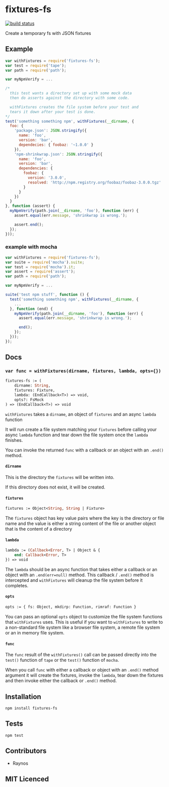 # fixtures-fs

[![build status][build-png]][build]
<!--
    [![Coverage Status][cover-png]][cover]
    [![Davis Dependency status][dep-png]][dep]
-->

<!-- [![NPM][npm-png]][npm] -->

<!-- [![browser support][test-png]][test] -->

Create a temporary fs with JSON fixtures

## Example

```js
var withFixtures = require('fixtures-fs');
var test = require('tape');
var path = require('path');

var myNpmVerify = ...

/*
  this test wants a directory set up with some mock data
  then do asserts against the directory with some code.

  withFixtures creates the file system before your test and 
  tears it down after your test is done.
*/
test('something something npm', withFixtures(__dirname, {
  foo: {
    'package.json': JSON.stringify({
      name: 'foo',
      version: 'bar',
      dependecies: { foobaz: '~1.0.0' }
    }),
    'npm-shrinkwrap.json': JSON.stringify({
      name: 'foo',
      version: 'bar',
      dependencies: {
        foobaz: {
          version: '3.0.0',
          resolved: 'http://npm.registry.org/foobaz/foobaz-3.0.0.tgz'
        }
      }
    })
  }
}, function (assert) {
  myNpmVerify(path.join(__dirname, 'foo'), function (err) {
    assert.equal(err.message, 'shrinkwrap is wrong.');

    assert.end();
  });
}));
```

### example with mocha

```js
var withFixtures = require('fixtures-fs');
var suite = require('mocha').suite;
var test = require('mocha').it;
var assert = require('assert');
var path = require('path');

var myNpmVerify = ...

suite('test npm stuff', function () {
  test('something something npm', withFixtures(__dirname, {
    ...
  }, function (end) {
    myNpmVerify(path.join(__dirname, 'foo'), function (err) {
      assert.equal(err.message, 'shrinkwrap is wrong.');

      end();
    });
  }));
});
```

## Docs

### `var func = withFixtures(dirname, fixtures, lambda, opts={})`

```ocaml
fixtures-fs := (
    dirname: String,
    fixtures: Fixture, 
    lambda: (EndCallback<T>) => void,
    opts?: FsMock
) => (EndCallback<T>) => void
```

`withFixtures` takes a `dirname`, an object of `fixtures` 
  and an async `lambda` function

It will run create a file system matching your `fixtures` 
  before calling your async `lambda` function and tear down
  the file system once the `lambda` finishes.

You can invoke the returned `func` with a callback or an object
 with an `.end()` method.

#### `dirname`

This is the directory the `fixtures` will be written into.

If this directory does not exist, it will be created.

#### `fixtures`

```ocaml
fixtures := Object<String, String | Fixture>
```

The `fixtures` object has key value pairs where the key is the
  directory or file name and the value is either a string content
  of the file or another object that is the content of a directory

#### `lambda`

```ocaml
lambda := (Callback<Error, T> | Object & {
    end: Callback<Error, T>
}) => void
```

The `lambda` should be an async function that takes either a 
  callback or an object with an `.end(err=null)` method. This
  callback / `.end()` method is intercepted and `withFixtures`
  will cleanup the file system before it completes.

#### `opts`

```ocaml
opts := { fs: Object, mkdirp: Function, rimraf: Function }
```

You can pass an optional `opts` object to customize the file
  system functions that `withFixtures` uses. This is useful if
  you want to `withFixtures` to write to a non-standard file
  system like a browser file system, a remote file system or
  an in memory file system.

#### `func`

The `func` result of the `withFixtures()` call can be passed
  directly into the `test()` function of `tape` or the `test()`
  function of `mocha`.

When you call `func` with either a callback or object with an
  `.end()` method argument it will create the fixtures, invoke
  the `lambda`, tear down the fixtures and then invoke either
  the callback or `.end()` method.

## Installation

`npm install fixtures-fs`

## Tests

`npm test`

## Contributors

 - Raynos

## MIT Licenced

  [build-png]: https://secure.travis-ci.org/Raynos/fixtures-fs.png
  [build]: https://travis-ci.org/Raynos/fixtures-fs
  [cover-png]: https://coveralls.io/repos/Raynos/fixtures-fs/badge.png
  [cover]: https://coveralls.io/r/Raynos/fixtures-fs
  [dep-png]: https://david-dm.org/Raynos/fixtures-fs.png
  [dep]: https://david-dm.org/Raynos/fixtures-fs
  [npm-png]: https://ci.testling.com/Raynos/fixtures-fs.png
  [npm]: https://ci.testling.com/Raynos/fixtures-fs
  [test-png]: https://nodei.co/npm/fixtures-fs.png?stars&downloads
  [test]: https://nodei.co/npm/fixtures-fs

